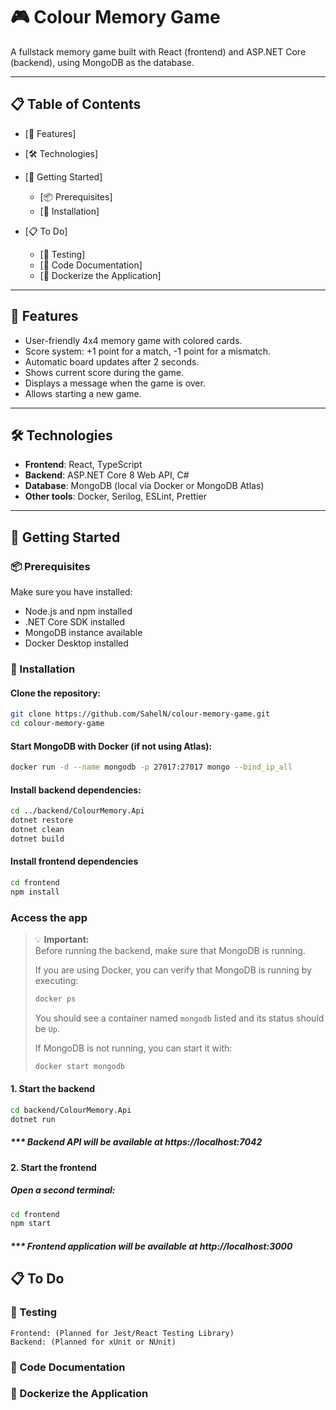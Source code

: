 # 🎮 Colour Memory Game

A fullstack memory game built with React (frontend) and ASP.NET Core (backend), using MongoDB as the database.

---

## 📋 Table of Contents

- [🧠 Features]
- [🛠️ Technologies]
- [🚀 Getting Started]
  - [📦 Prerequisites]
  - [🔧 Installation]
  
- [📋 To Do]
    - [🧪 Testing]
    - [📑 Code Documentation]
    - [🐳 Dockerize the Application]

---

## 🧠 Features

- User-friendly 4x4 memory game with colored cards.
- Score system: +1 point for a match, -1 point for a mismatch.
- Automatic board updates after 2 seconds.
- Shows current score during the game.
- Displays a message when the game is over.
- Allows starting a new game.

---

## 🛠️ Technologies

- **Frontend**: React, TypeScript
- **Backend**: ASP.NET Core 8 Web API, C#
- **Database**: MongoDB (local via Docker or MongoDB Atlas)
- **Other tools**: Docker, Serilog, ESLint, Prettier

---

## 🚀 Getting Started

### 📦 Prerequisites

Make sure you have installed:

-   Node.js and npm installed
-	.NET Core SDK installed
-	MongoDB instance available
-	Docker Desktop installed

### 🔧 Installation

#### Clone the repository:

```bash
git clone https://github.com/SahelN/colour-memory-game.git
cd colour-memory-game
```

#### Start MongoDB with Docker (if not using Atlas):
```bash
docker run -d --name mongodb -p 27017:27017 mongo --bind_ip_all
```

#### Install backend dependencies:
```bash
cd ../backend/ColourMemory.Api
dotnet restore
dotnet clean
dotnet build
```

#### Install frontend dependencies
```bash
cd frontend
npm install
```

### Access the app 

> 💡 **Important:**  
> Before running the backend, make sure that MongoDB is running.
> 
> If you are using Docker, you can verify that MongoDB is running by executing:
> 
> ```bash
> docker ps
> ```
> 
> You should see a container named `mongodb` listed and its status should be `Up`.  
> 
> If MongoDB is not running, you can start it with:
> 
> ```bash
> docker start mongodb
> ```

#### 1. Start the backend
```bash
cd backend/ColourMemory.Api
dotnet run
```
##### *** Backend API will be available at https://localhost:7042

#### 2. Start the frontend
##### Open a second terminal:
```bash
cd frontend
npm start
```
##### *** Frontend application will be available at http://localhost:3000

## 📋 To Do
### 🧪 Testing
	Frontend: (Planned for Jest/React Testing Library)
	Backend: (Planned for xUnit or NUnit)
### 📑 Code Documentation
### 🐳 Dockerize the Application